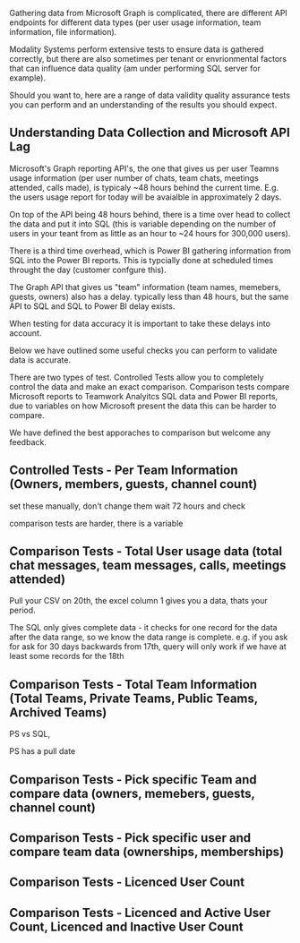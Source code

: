 
Gathering data from Microsoft Graph is complicated, there are different API endpoints for different data types (per user usage information, team information, file information).

Modality Systems perform extensive tests to ensure data is gathered correctly, but there are also sometimes per tenant or envrionmental factors that can influence data quality (am under performing SQL server for example).

Should you want to, here are a range of data validity quality assurance tests you can perform and an understanding of the results you should expect.

## Understanding Data Collection and Microsoft API Lag

Microsoft's Graph reporting API's, the one that gives us per user Teamns usage information (per user number of chats, team chats, meetings attended, calls made), is typicaly ~48 hours behind the current time. E.g. the users usage report for today will be avaialble in approximately 2 days.

On top of the API being 48 hours behind, there is a time over head to collect the data and put it into SQL (this is variable depending on the number of users in your teant from as little as an hour to ~24 hours for 300,000 users).

There is a third time overhead, which is Power BI gathering information from SQL into the Power BI reports. This is typcially done at scheduled times throught the day (customer confgure this).

The Graph API that gives us "team" information  (team names, memebers, guests, owners) also has a delay. typically less than 48 hours, but the same API to SQL and SQL to Power BI delay exists.

When testing for data accuracy it is important to take these delays into account.

Below we have outlined some useful checks you can perform to validate data is accurate.

There are two types of test. Controlled Tests allow you to completely control the data and make an exact comparison. Comparison tests compare Microsoft reports to Teamwork Analyitcs SQL data and Power BI reports, due to variables on how Microsoft present the data this can be harder to compare.

We have defined the best apporaches to comparison but welcome any feedback.

## Controlled Tests - Per Team Information (Owners, members, guests, channel count)

set these manually, don't change them wait 72 hours and check

comparison tests are harder, there is a variable


## Comparison Tests - Total User usage data (total chat messages, team messages, calls, meetings attended)

Pull your CSV on 20th, the excel column 1 gives you a data, thats your period. 

The SQL only gives complete data - it checks for one record for the data after the data range, so we know the data range is complete. e.g. if you ask for ask for 30 days backwards from 17th, query will only work if we have at least some records for the 18th 

## Comparison Tests - Total Team Information (Total Teams, Private Teams, Public Teams, Archived Teams)

PS vs SQL,

PS has a pull date

## Comparison Tests - Pick specific Team and compare data (owners, memebers, guests, channel count)

## Comparison Tests - Pick specific user and compare team data (ownerships, memberships)

## Comparison Tests - Licenced User Count

## Comparison Tests - Licenced and Active User Count, Licenced and Inactive User Count


